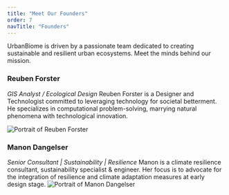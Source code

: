 ```yaml
---
title: "Meet Our Founders"
order: 7
navTitle: "Founders"
---
```

UrbanBiome is driven by a passionate team dedicated to creating sustainable and resilient urban ecosystems. Meet the minds behind our mission.

### Reuben Forster
*GIS Analyst / Ecological Design*
Reuben Forster is a Designer and Technologist committed to leveraging technology for societal betterment. He specializes in computational problem-solving, marrying natural phenomena with technological innovation.
  <div class="founder-grid">
  <img src="/images/reuben.png" alt="Portrait of Reuben Forster" class="founder-portrait" />


### Manon Dangelser
*Senior Consultant | Sustainability | Resilience*
Manon is a climate resilience consultant, sustainability specialist & engineer. Her focus is to advocate for the integration of resilience and climate adaptation measures at early design stage.
  <img src="/images/mannon.png" alt="Portrait of Manon Dangelser" class="founder-portrait" />
</div>
